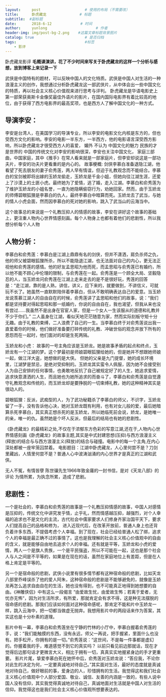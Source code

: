 ```yaml
---
layout:     post                    # 使用的布局（不需要改）
title:      卧虎藏龙               # 标题 
subtitle:  #副标题
date:       2018-6-12             # 时间
author:     yunlong                      # 作者
header-img: img/post-bg-2.png    #这篇文章标题背景图片
catalog: true                       # 是否归档
tags:                               #标签
    - 影评
---
```


卧虎藏龙影评
**毛概课演讲，花了不少时间来写关于卧虎藏龙的这样一个分析与感想，放到博客上来记录一下**

武侠是中国特有的题材，可以反映中国人的文化特质。武侠是中国人对生活的一种浪漫主义的创作，我想通过分析卧虎藏龙这一部武侠片，从中体会出一些中国文化的特质，再以社会主义核心价值观来进行思考与评判。
卧虎藏龙是华语电影史上第一部荣获奥斯卡金像奖最佳外语片的影片，在国内国际电影界有着比较高的地位，由于获得了西方电影界的最高奖项，也是西方人了解中国文化的一种方式。

## 导演李安：
李安是台湾人，在美国学习的导演专业，所以李安的电影文化内核是东方的，但也受西方文化的影响。李安的电影一半东方，一半西方，他的电影语言深受西方影响，所以卧虎藏龙才很受西方人的喜爱，
媚外 不认为 中国文化的魅力 民族的才是世界的
中国的传统文化对李安的影响很深，李安也关注中国文化，
家庭三部曲，中国家庭，其中《推手》在常人看来就是一部家庭片，但李安却说这是一部功夫片，李安的功夫片更看重的是内心的。
故事梗概: 剑侠李慕白准备退隐江湖，他看望了死去朋友的妻子俞秀莲，两人早有情谊，但迫于礼教观念而不能结合。李慕白的宝剑被即将出嫁的玉娇龙偷走，玉娇龙是千金小姐，但她向往江湖生涯，还爱上了沙漠上的土匪小虎。最终她为了爱情，逃了婚，走入江湖。李慕白和俞秀莲为了维护玉娇龙的小姐名誉，一直为她隐瞒偷窃行为，劝她回家。然而，由于玉娇龙的师傅碧眼狐狸是李慕白的仇人，最终李慕白中暗算而死。玉娇龙去了武当，与她的情人小虎会面，然而因李慕白的死对她的影响，跳入了武当山的云海当中。

这个故事总的来说是一个礼教压抑人的情感的故事，李安在讲好这个故事的基础上，更注重人物内心世界情感刻画。每个人物身上也都有着他们的悲剧性，所以我想分析每个人人物

## 人物分析：
李慕白和俞秀莲：李慕白是江湖上鼎鼎有名的剑侠，但并不潇洒，肩负杀师之仇，他的师父被碧眼狐狸所杀，所以不能隐退江湖，也无法面对自己的内心，更无法正视他和俞秀莲的感情。他的好友孟思昭为他而死，而孟思昭与俞秀莲已有婚约，所以他不能不顾心中伦理的限制，与俞秀莲在一起。俞秀莲是一个顾全大局、坚毅隐忍的人，当玉娇龙问俞秀莲在江湖上走来走去的是不是很好玩，秀莲的回答是：“走江湖，靠的是人熟，讲信，讲义，应下来的，就要做到，不讲信义，可就玩不长了。她虽然一直默默陪伴着李慕白，但从不敢明确表达自己的爱意。当玉娇龙说羡慕江湖人的自由自在的时候，俞秀莲讲了孟思昭和他们的故事，说：“我们都是坚持要对得起思昭和那一纸婚约，你说的自由自在，我也渴望，但我从来也没有尝过……我虽然不是出身在官宦人家，但是一个女人一生该服从的道德和礼教并不少于你们。”
二人虽身在江湖，看似天地茫茫随意为家，然而实际刻板守矩十分无趣。由于礼教的束缚，二人浪费了自己的一生。当李慕白终于对俞秀莲说出我一直爱着你的时候，他们做好准备要打碎传统的礼教、冲破世俗的观念并放下所有的恩怨而在一起时，他们面对的却是生死两隔。

玉娇龙和小虎：
故事的一号主角应该是玉娇龙。她是故事矛盾的起点和终点，玉娇龙有一个江湖的梦。这个梦最初是师娘碧眼狐狸给她的，但是她并不想跟她师娘一起，做江洋大盗，她想做的是大侠。
但她的父亲是九门提督，她的成长环境里，江湖梦是禁忌，是绝对受抑制的。玉娇龙其实蛮令人佩服，因为她不会接受别人为自己安排的任何事情，也勇敢地反抗了自己被规定好了的人生，她追求爱情，追求快意潇洒的人生，而且她也为她所追求的而奋斗了，李慕白和俞秀莲是自觉遵守礼教观念和传统的，而玉娇龙却是要挣脱的一切束缚礼教，她的这种精神其实是很动人的。

碧眼狐狸：反派，武痴型的人，为了武功秘籍杀了李慕白的师父，不识字，玉娇龙留了一手，没有告诉他心决，她对玉娇龙既有利用，也有对女儿般的爱，最后她暗算杀死李慕白，其实真正想杀死的是玉娇龙，所以她临死前会说，娇龙，是她唯一的亲，唯一的仇。虽然她是个坏人反派，但最后的结局也有她的悲剧性。

《卧虎藏龙》的最精彩之处,不仅在于浓郁东方色彩的写意江湖,还在于,人物内心世界情感刻画《卧虎藏龙》的故事主题,其实是中式封建思想(压抑)与西方浪漫主义(释放)的结合与与西方浪漫主义(释放)的结合与碰撞。电影中的每一个主角,在内心深处都被一座牢笼囚禁着。
电影题目：江湖中卧虎藏龙，人心里何尝不是？刀剑里藏凶，人情里何尝不是？普通人心中波涛汹涌的内心世界才是真正的江湖和武侠。

无人不冤，有情皆孽 陈世骧先生1966年致金庸的一封书信，是对《天龙八部》的评论
为情所累，为执念所累，造成了悲剧。

## 悲剧性：
一个是社会的，李慕白和俞秀莲的故事是一个礼教压抑情感的故事，中国人对感情是压抑的，传统文化中讲究发乎情，止乎礼，然而情感越压抑，越强烈，对个人幸福的追求也不是文化的主流，古代社会中儒家要求人们修身齐家治国平天下，要求人们提高自己的品格和修为，
进入近现代后，在改革开放前，普通人身上也还背负着许多东西，不提倡考虑个人幸福。到了现在，社会已经给普通人松了绑，追求个人的幸福是最正确不过的事情了。这也是我理解的社会主义核心价值观中的自由的含义，就是能够自由地去追求个人的幸福。还有就是平等，玉娇龙和小虎的爱情，两人一个是旗人贵族，一个是平民强盗，所以不可能在一起，这也是那个社会人与人之间是不平等的，如果是在现在的话，虽然在家庭地位上有差距，但是在人格上肯定是平等的。
	
另一个是宿命般的悲剧，武侠小说里有很多情节都有这种宿命般的悲剧，比如天龙八部里乔峰误杀了他的爱人阿朱，这种宿命般的悲剧是不能够避免的，就像是玉娇龙再怎么追求自由自在的生活，她也没有得到，也不可能真正地得到她想要的自由。《神雕侠侣》中有这么一段偈言
“由爱故生忧，由爱故生怖；若离于爱者，无忧亦无怖“，因为对生活所求，有所爱，那就肯定会有求不得，这是种无法摆脱的宿命感的悲剧。那我们应该如何面对这种宿命感呢，那肯定不能和片中玉娇龙一样，跳入云海中，把一切都当做虚无抛弃。我想用影片中的两段话来作为答案，其实这也是十分朴素的道理。

影片中有一幕，李慕白和俞秀莲坐在宁静的竹林的小厅中，李慕白握着俞秀莲的手，说：“我们能触摸的东西，没有永远，师父一再说，把手握紧，里面什么也没有。把手松开，你拥有的是一切。”俞秀莲说：“这世间，不是每一件事都是虚幻的。你握着我的手，难道感觉不到它的真实吗？
以前只看见前边那就话，现在才觉得后边那句话才更微言大义，相比于拥有一切，真真实实地握紧身边的手才更重要。
影片片尾，挚爱李慕白死在她怀中后，俞秀莲对玉娇龙说：“答应我，不论你对此生的决定为何，一定要真诚地对待自己。”其实面对生活，最好的态度就是真诚地对待自己，做好眼前的事，爱身边的人，珍惜拥有的生活。我觉得这和我们社会主义核心价值观中个人部分爱国、敬业、诚信、友善的内涵是一致的，有些人说中国人没有信仰，其实我觉得真诚地对待自己，真诚地面对生活就是中国人对生活的信仰。我觉得这也是我们社会主义核心价值观所想要表达的。



